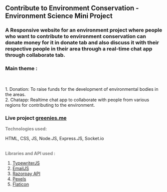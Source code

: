 <h2>Contribute to Environment Conservation - Environment Science Mini Project</h2>
<h3>A Responsive website for an environment project where people who want to contribute to environment conservation can donate money for it in donate tab and also discuss it with their respective people in their area through a real-time chat app through collaborate tab.</h3>

<h3>Main theme :</h3><br>
<p>1. Donation: To raise funds for the development of environmental bodies in the areas.<br>
2. Chatapp: Realtime chat app to collaborate with people from various regions for contributing to the environment.</p>
<h3>Live project <a href="https://sumitvajarinkar.github.io/Greenies/" target="_blank">greenies.me</a></h3>


<p style="font-weight:bold; color: gray;">Technologies used:</p>
<span>HTML, CSS, JS, Node.JS, Express.JS, Socket.io</span><br>
<br>
<p style="font-weight:bold; color: gray;">Libraries and API used :</p>
<ol>
    <li><a href="https://github.com/tameemsafi/typewriterjs" target="_blank">TypewriterJS</a></li>
    <li><a href="https://www.emailjs.com/" target="_blank">EmailJS</a></li>
    <li><a href="https://razorpay.com/" target="_blank">Razorpay API</a></li>
    <li><a href="https://www.pexels.com/" target="_blank">Pexels</a></li>
    <li><a href="https://www.flaticon.com/?k=1610076745299" target="_blank">Flaticon</a></li>
</ol>
